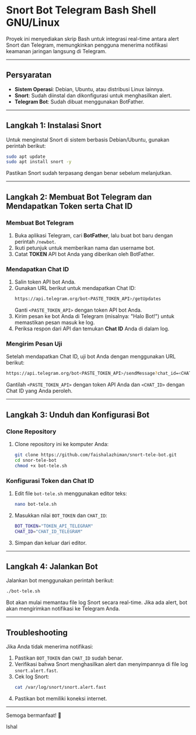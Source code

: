 
# Snort Bot Telegram Bash Shell GNU/Linux

Proyek ini menyediakan skrip Bash untuk integrasi real-time antara alert Snort dan Telegram, memungkinkan pengguna menerima notifikasi keamanan jaringan langsung di Telegram.

---

## Persyaratan

- **Sistem Operasi**: Debian, Ubuntu, atau distribusi Linux lainnya.
- **Snort**: Sudah diinstal dan dikonfigurasi untuk menghasilkan alert.
- **Telegram Bot**: Sudah dibuat menggunakan BotFather.

---

## Langkah 1: Instalasi Snort

Untuk menginstal Snort di sistem berbasis Debian/Ubuntu, gunakan perintah berikut:
```bash
sudo apt update
sudo apt install snort -y
```

Pastikan Snort sudah terpasang dengan benar sebelum melanjutkan.

---

## Langkah 2: Membuat Bot Telegram dan Mendapatkan Token serta Chat ID

### Membuat Bot Telegram
1. Buka aplikasi Telegram, cari **BotFather**, lalu buat bot baru dengan perintah `/newbot`.
2. Ikuti petunjuk untuk memberikan nama dan username bot.
3. Catat **TOKEN** API bot Anda yang diberikan oleh BotFather.

### Mendapatkan Chat ID
1. Salin token API bot Anda.
2. Gunakan URL berikut untuk mendapatkan Chat ID:
   ```bash
   https://api.telegram.org/bot<PASTE_TOKEN_API>/getUpdates
   ```
   Ganti `<PASTE_TOKEN_API>` dengan token API bot Anda.
3. Kirim pesan ke bot Anda di Telegram (misalnya: "Halo Bot!") untuk memastikan pesan masuk ke log.
4. Periksa respon dari API dan temukan **Chat ID** Anda di dalam log.

### Mengirim Pesan Uji
Setelah mendapatkan Chat ID, uji bot Anda dengan menggunakan URL berikut:
```bash
https://api.telegram.org/bot<PASTE_TOKEN_API>/sendMessage?chat_id=<CHAT_ID>&text=Coba%20aja
```
Gantilah `<PASTE_TOKEN_API>` dengan token API Anda dan `<CHAT_ID>` dengan Chat ID yang Anda peroleh.

---

## Langkah 3: Unduh dan Konfigurasi Bot

### Clone Repository
1. Clone repository ini ke komputer Anda:
   ```bash
   git clone https://github.com/faishalazhiman/snort-tele-bot.git
   cd snor-tele-bot
   chmod +x bot-tele.sh
   ```

### Konfigurasi Token dan Chat ID
1. Edit file `bot-tele.sh` menggunakan editor teks:
   ```bash
   nano bot-tele.sh
   ```
2. Masukkan nilai `BOT_TOKEN` dan `CHAT_ID`:
   ```bash
   BOT_TOKEN="TOKEN_API_TELEGRAM"
   CHAT_ID="CHAT_ID_TELEGRAM"
   ```
3. Simpan dan keluar dari editor.

---

## Langkah 4: Jalankan Bot

Jalankan bot menggunakan perintah berikut:
```bash
./bot-tele.sh
```

Bot akan mulai memantau file log Snort secara real-time. Jika ada alert, bot akan mengirimkan notifikasi ke Telegram Anda.

---

## Troubleshooting

Jika Anda tidak menerima notifikasi:
1. Pastikan `BOT_TOKEN` dan `CHAT_ID` sudah benar.
2. Verifikasi bahwa Snort menghasilkan alert dan menyimpannya di file log `snort.alert.fast`.
3. Cek log Snort:
   ```bash
   cat /var/log/snort/snort.alert.fast
   ```
4. Pastikan bot memiliki koneksi internet.

---

Semoga bermanfaat! 🎉

Ishal
